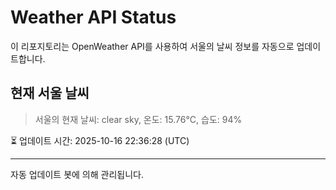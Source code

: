 
# Weather API Status

이 리포지토리는 OpenWeather API를 사용하여 서울의 날씨 정보를 자동으로 업데이트합니다.

## 현재 서울 날씨
> 서울의 현재 날씨: clear sky, 온도: 15.76°C, 습도: 94%

⏳ 업데이트 시간: 2025-10-16 22:36:28 (UTC)

---
자동 업데이트 봇에 의해 관리됩니다.
